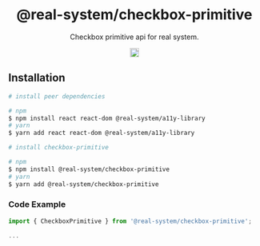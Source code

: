 <h1 align="center">@real-system/checkbox-primitive</h1>
<p align="center">Checkbox primitive api for real system.</p>
<p align="center">
<a href="https://www.npmjs.com/package/@real-system/checkbox-primitive"><img src="https://badgen.net/npm/v/@real-system/checkbox-primitive?label=&icon=npm&color=blue" alt="npm version" height="18"/></a>
</p>

## Installation

```bash
# install peer dependencies

# npm
$ npm install react react-dom @real-system/a11y-library
# yarn
$ yarn add react react-dom @real-system/a11y-library

# install checkbox-primitive

# npm
$ npm install @real-system/checkbox-primitive
# yarn
$ yarn add @real-system/checkbox-primitive
```

### Code Example

```typescript
import { CheckboxPrimitive } from '@real-system/checkbox-primitive';

...

```
